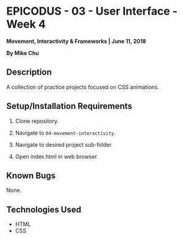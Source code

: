 # EPICODUS - 03 - User Interface - Week 4

**Movement, Interactivity & Frameworks | June 11, 2018**

**By Mike Chu**

## Description

A collection of practice projects focused on CSS animations.

## Setup/Installation Requirements

1. Clone repository.

2. Navigate to `04-movement-interactivity`.

3. Navigate to desired project sub-folder.

4. Open index.html in web browser.

## Known Bugs

None.

## Technologies Used

- HTML
- CSS
